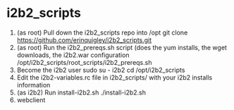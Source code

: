 # i2b2_scripts

1. (as root) Pull down the i2b2_scripts repo into /opt
   git clone https://github.com/erinquigley/i2b2_scripts.git
2. (as root) Run the i2b2_prereqs.sh script (does the yum installs, the wget downloads, the i2b2.war configuration
   /opt/i2b2_scripts/root_scripts/i2b2_prereqs.sh
3. Become the i2b2 user
   sudo su - i2b2
   cd /opt/i2b2_scripts
4. Edit the i2b2-variables.rc file in i2b2_scripts/ with your i2b2 installs information
5. (as i2b2) Run install-i2b2.sh
   ./install-i2b2.sh
6. webclient
